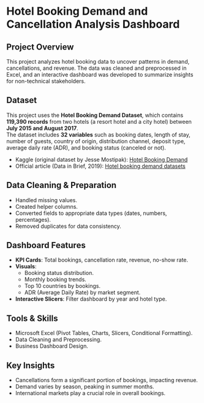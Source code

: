 # Hotel Booking Demand and Cancellation Analysis Dashboard

## Project Overview
This project analyzes hotel booking data to uncover patterns in demand, cancellations, and revenue. The data was cleaned and preprocessed in Excel, and an interactive dashboard was developed to summarize insights for non-technical stakeholders.

## Dataset

This project uses the **Hotel Booking Demand Dataset**, which contains **119,390 records** from two hotels (a resort hotel and a city hotel) between **July 2015 and August 2017**.  
The dataset includes **32 variables** such as booking dates, length of stay, number of guests, country of origin, distribution channel, deposit type, average daily rate (ADR), and booking status (canceled or not).

- Kaggle (original dataset by Jesse Mostipak): [Hotel Booking Demand](https://www.kaggle.com/datasets/jessemostipak/hotel-booking-demand)  
- Official article (Data in Brief, 2019): [Hotel booking demand datasets](https://www.sciencedirect.com/science/article/pii/S2352340918315191)  

## Data Cleaning & Preparation
- Handled missing values.
- Created helper columns.
- Converted fields to appropriate data types (dates, numbers, percentages).
- Removed duplicates for data consistency.

## Dashboard Features
- **KPI Cards**: Total bookings, cancellation rate, revenue, no-show rate.  
- **Visuals**:
  - Booking status distribution.
  - Monthly booking trends.
  - Top 10 countries by bookings.
  - ADR (Average Daily Rate) by market segment.
- **Interactive Slicers**: Filter dashboard by year and hotel type.

## Tools & Skills
- Microsoft Excel (Pivot Tables, Charts, Slicers, Conditional Formatting).
- Data Cleaning and Preprocessing.
- Business Dashboard Design.

## Key Insights
- Cancellations form a significant portion of bookings, impacting revenue.  
- Demand varies by season, peaking in summer months.  
- International markets play a crucial role in overall bookings. 